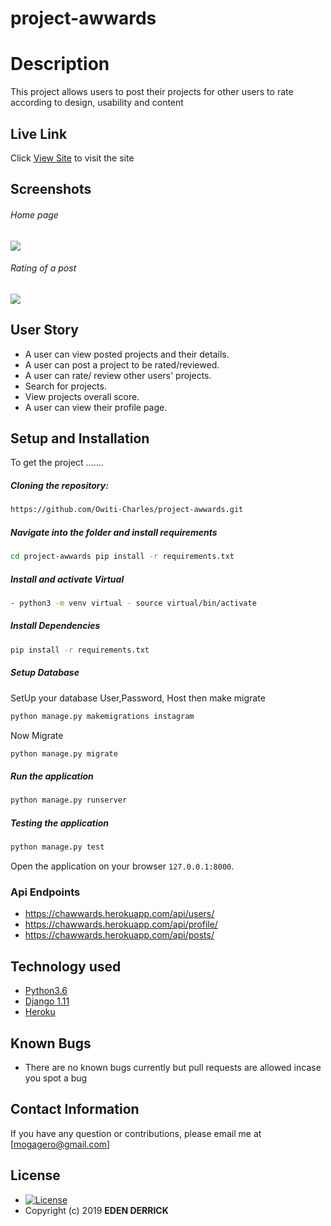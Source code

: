 # project-awwards


  
# Description  
This project allows users to post their projects for other users to rate according to design, usability and content 
##  Live Link  
 Click [View Site]()  to visit the site
  
## Screenshots 
###### Home page
 
<img src="https://ucarecdn.com/a4305bbb-8ef8-4570-8bf2-48ea79029197/">
 
 ###### Rating of a post
 <img src="https://ucarecdn.com/fa9f5724-d815-4c55-b5a0-414dbc727d02/"> 


 
## User Story  
  
* A user can view posted projects and their details.  
* A user can post a project to be rated/reviewed. 
* A user can rate/ review other users' projects.  
* Search for projects.  
* View projects overall score.
* A user can view their profile page.  
  

  
## Setup and Installation  
To get the project .......  
  
##### Cloning the repository:  
 ```bash 
 https://github.com/Owiti-Charles/project-awwards.git 
```
##### Navigate into the folder and install requirements  
 ```bash 
cd project-awwards pip install -r requirements.txt 
```
##### Install and activate Virtual  
 ```bash 
- python3 -m venv virtual - source virtual/bin/activate  
```  
##### Install Dependencies  
 ```bash 
 pip install -r requirements.txt 
```  
 ##### Setup Database  
  SetUp your database User,Password, Host then make migrate  
 ```bash 
python manage.py makemigrations instagram
 ``` 
 Now Migrate  
 ```bash 
 python manage.py migrate 
```
##### Run the application  
 ```bash 
 python manage.py runserver 
``` 
##### Testing the application  
 ```bash 
 python manage.py test 
```
Open the application on your browser `127.0.0.1:8000`.  
  
 ### Api Endpoints
 * https://chawwards.herokuapp.com/api/users/
 * https://chawwards.herokuapp.com/api/profile/
 * https://chawwards.herokuapp.com/api/posts/
 
 
## Technology used  
  
* [Python3.6](https://www.python.org/)  
* [Django 1.11](https://docs.djangoproject.com/en/2.2/)  
* [Heroku](https://heroku.com)  
  
  
## Known Bugs  
* There are no known bugs currently but pull requests are allowed incase you spot a bug  
  
## Contact Information   
If you have any question or contributions, please email me at [mogagero@gmail.com]  
  
## License 

* [![License](https://img.shields.io/packagist/l/loopline-systems/closeio-api-wrapper.svg)](https://github.com/Owiti-Charles/Picture-Globe/blob/master/LICENSE)  
* Copyright (c) 2019 **EDEN DERRICK**
